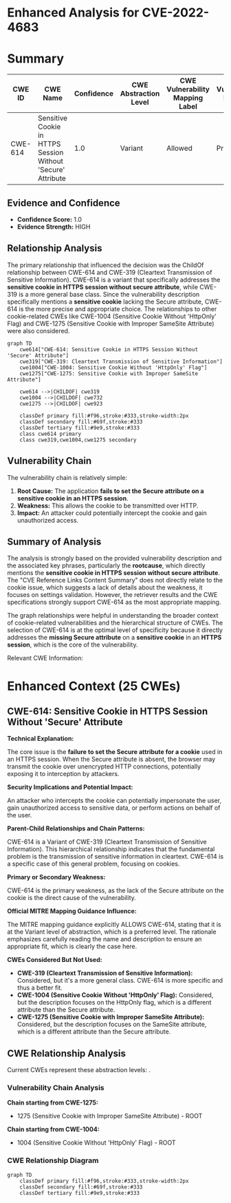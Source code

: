 # Enhanced Analysis for CVE-2022-4683

# Summary
| CWE ID | CWE Name | Confidence | CWE Abstraction Level | CWE Vulnerability Mapping Label | CWE-Vulnerability Mapping Notes |
|---|---|---|---|---|---|
| CWE-614 | Sensitive Cookie in HTTPS Session Without 'Secure' Attribute | 1.0 | Variant | Allowed | Primary CWE |

## Evidence and Confidence

*   **Confidence Score:** 1.0
*   **Evidence Strength:** HIGH

## Relationship Analysis
The primary relationship that influenced the decision was the ChildOf relationship between CWE-614 and CWE-319 (Cleartext Transmission of Sensitive Information). CWE-614 is a variant that specifically addresses the **sensitive cookie in HTTPS session without secure attribute**, while CWE-319 is a more general base class. Since the vulnerability description specifically mentions a **sensitive cookie** lacking the Secure attribute, CWE-614 is the more precise and appropriate choice. The relationships to other cookie-related CWEs like CWE-1004 (Sensitive Cookie Without 'HttpOnly' Flag) and CWE-1275 (Sensitive Cookie with Improper SameSite Attribute) were also considered.

```mermaid
graph TD
    cwe614["CWE-614: Sensitive Cookie in HTTPS Session Without 'Secure' Attribute"]
    cwe319["CWE-319: Cleartext Transmission of Sensitive Information"]
    cwe1004["CWE-1004: Sensitive Cookie Without 'HttpOnly' Flag"]
    cwe1275["CWE-1275: Sensitive Cookie with Improper SameSite Attribute"]
    
    cwe614 -->|CHILDOF| cwe319
    cwe1004 -->|CHILDOF| cwe732
    cwe1275 -->|CHILDOF| cwe923
    
    classDef primary fill:#f96,stroke:#333,stroke-width:2px
    classDef secondary fill:#69f,stroke:#333
    classDef tertiary fill:#9e9,stroke:#333
    class cwe614 primary
    class cwe319,cwe1004,cwe1275 secondary
```

## Vulnerability Chain
The vulnerability chain is relatively simple:
1.  **Root Cause:** The application **fails to set the Secure attribute on a sensitive cookie in an HTTPS session**.
2.  **Weakness:** This allows the cookie to be transmitted over HTTP.
3.  **Impact:** An attacker could potentially intercept the cookie and gain unauthorized access.

## Summary of Analysis
The analysis is strongly based on the provided vulnerability description and the associated key phrases, particularly the **rootcause**, which directly mentions the **sensitive cookie in HTTPS session without secure attribute**. The "CVE Reference Links Content Summary" does not directly relate to the cookie issue, which suggests a lack of details about the weakness, it focuses on settings validation. However, the retriever results and the CWE specifications strongly support CWE-614 as the most appropriate mapping.

The graph relationships were helpful in understanding the broader context of cookie-related vulnerabilities and the hierarchical structure of CWEs. The selection of CWE-614 is at the optimal level of specificity because it directly addresses the **missing Secure attribute** on a **sensitive cookie** in an **HTTPS session**, which is the core of the vulnerability.

Relevant CWE Information:

# Enhanced Context (25 CWEs)

## CWE-614: Sensitive Cookie in HTTPS Session Without 'Secure' Attribute
**Technical Explanation:**

The core issue is the **failure to set the Secure attribute for a cookie** used in an HTTPS session. When the Secure attribute is absent, the browser may transmit the cookie over unencrypted HTTP connections, potentially exposing it to interception by attackers.

**Security Implications and Potential Impact:**

An attacker who intercepts the cookie can potentially impersonate the user, gain unauthorized access to sensitive data, or perform actions on behalf of the user.

**Parent-Child Relationships and Chain Patterns:**

CWE-614 is a Variant of CWE-319 (Cleartext Transmission of Sensitive Information). This hierarchical relationship indicates that the fundamental problem is the transmission of sensitive information in cleartext. CWE-614 is a specific case of this general problem, focusing on cookies.

**Primary or Secondary Weakness:**

CWE-614 is the primary weakness, as the lack of the Secure attribute on the cookie is the direct cause of the vulnerability.

**Official MITRE Mapping Guidance Influence:**

The MITRE mapping guidance explicitly ALLOWS CWE-614, stating that it is at the Variant level of abstraction, which is a preferred level. The rationale emphasizes carefully reading the name and description to ensure an appropriate fit, which is clearly the case here.

**CWEs Considered But Not Used:**

*   **CWE-319 (Cleartext Transmission of Sensitive Information):** Considered, but it's a more general class. CWE-614 is more specific and thus a better fit.
*   **CWE-1004 (Sensitive Cookie Without 'HttpOnly' Flag):** Considered, but the description focuses on the HttpOnly flag, which is a different attribute than the Secure attribute.
*   **CWE-1275 (Sensitive Cookie with Improper SameSite Attribute):** Considered, but the description focuses on the SameSite attribute, which is a different attribute than the Secure attribute.


## CWE Relationship Analysis

Current CWEs represent these abstraction levels: .


### Vulnerability Chain Analysis

**Chain starting from CWE-1275:**
- 1275 (Sensitive Cookie with Improper SameSite Attribute) - ROOT


**Chain starting from CWE-1004:**
- 1004 (Sensitive Cookie Without 'HttpOnly' Flag) - ROOT



### CWE Relationship Diagram

```mermaid
graph TD
    classDef primary fill:#f96,stroke:#333,stroke-width:2px
    classDef secondary fill:#69f,stroke:#333
    classDef tertiary fill:#9e9,stroke:#333
```